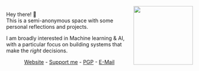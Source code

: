 <img align="right" height="160px" src="https://github-readme-stats.vercel.app/api?username=DrWhiteNoise&hide_rank=true&include_all_commits=true&count_private=true&show_icons=true&custom_title=GitHub%20Stats&theme=dark&line_height =50&title_color=58a6ff&icon_color=58a6ff&text_color=58a6ff&bg_color=0D1117&hide_border=true"/>

Hey there! 👋  
This is a semi-anonymous space with some personal reflections and projects.  

I am broadly interested in Machine learning & AI, with a particular focus on building systems that make the *right* decisions. 

<p align=center><a href="https://whitenoise.dev">Website</a> - <a href="https://whitenoise.dev/support">Support me</a> - <a href="https://gist.github.com/phibr0/aaeba5aaf86b67be31e8ca81f563362e">PGP</a> - <a href="mailto:contact0@wnd.anonaddy.com">E-Mail</a></p>
